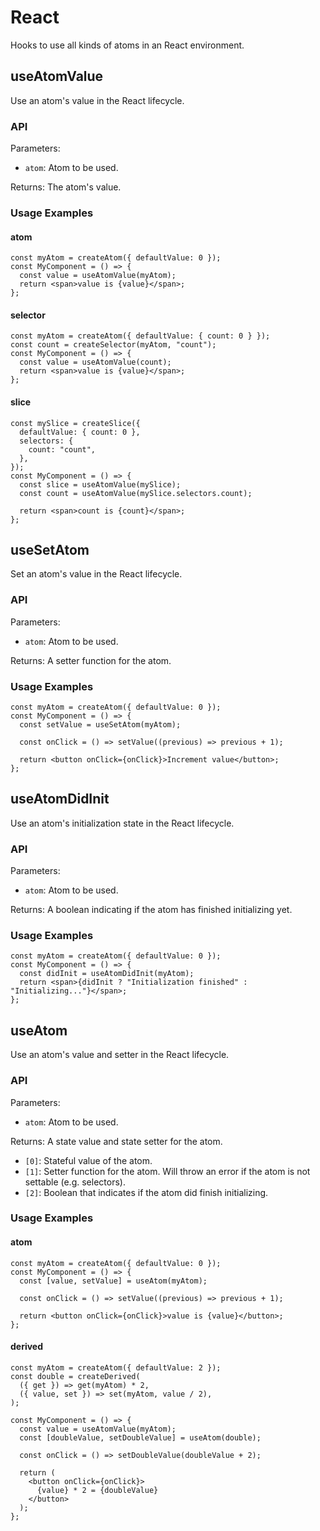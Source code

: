 # React

Hooks to use all kinds of atoms in an React environment.

## useAtomValue

Use an atom's value in the React lifecycle.

### API

Parameters:

- `atom`: Atom to be used.

Returns: The atom's value.

### Usage Examples

<!-- tabs:start -->

#### **atom**

```tsx
const myAtom = createAtom({ defaultValue: 0 });
const MyComponent = () => {
  const value = useAtomValue(myAtom);
  return <span>value is {value}</span>;
};
```

#### **selector**

```tsx
const myAtom = createAtom({ defaultValue: { count: 0 } });
const count = createSelector(myAtom, "count");
const MyComponent = () => {
  const value = useAtomValue(count);
  return <span>value is {value}</span>;
};
```

#### **slice**

```tsx
const mySlice = createSlice({
  defaultValue: { count: 0 },
  selectors: {
    count: "count",
  },
});
const MyComponent = () => {
  const slice = useAtomValue(mySlice);
  const count = useAtomValue(mySlice.selectors.count);

  return <span>count is {count}</span>;
};
```

<!-- tabs:end -->

## useSetAtom

Set an atom's value in the React lifecycle.

### API

Parameters:

- `atom`: Atom to be used.

Returns: A setter function for the atom.

### Usage Examples

```tsx
const myAtom = createAtom({ defaultValue: 0 });
const MyComponent = () => {
  const setValue = useSetAtom(myAtom);

  const onClick = () => setValue((previous) => previous + 1);

  return <button onClick={onClick}>Increment value</button>;
};
```

## useAtomDidInit

Use an atom's initialization state in the React lifecycle.

### API

Parameters:

- `atom`: Atom to be used.

Returns: A boolean indicating if the atom has finished initializing yet.

### Usage Examples

```tsx
const myAtom = createAtom({ defaultValue: 0 });
const MyComponent = () => {
  const didInit = useAtomDidInit(myAtom);
  return <span>{didInit ? "Initialization finished" : "Initializing..."}</span>;
};
```

## useAtom

Use an atom's value and setter in the React lifecycle.

### API

Parameters:

- `atom`: Atom to be used.

Returns: A state value and state setter for the atom.

- `[0]`: Stateful value of the atom.
- `[1]`: Setter function for the atom. Will throw an error if the atom is not settable (e.g. selectors).
- `[2]`: Boolean that indicates if the atom did finish initializing.

### Usage Examples

<!-- tabs:start -->

#### **atom**

```tsx
const myAtom = createAtom({ defaultValue: 0 });
const MyComponent = () => {
  const [value, setValue] = useAtom(myAtom);

  const onClick = () => setValue((previous) => previous + 1);

  return <button onClick={onClick}>value is {value}</button>;
};
```

#### **derived**

```tsx
const myAtom = createAtom({ defaultValue: 2 });
const double = createDerived(
  ({ get }) => get(myAtom) * 2,
  ({ value, set }) => set(myAtom, value / 2),
);

const MyComponent = () => {
  const value = useAtomValue(myAtom);
  const [doubleValue, setDoubleValue] = useAtom(double);

  const onClick = () => setDoubleValue(doubleValue + 2);

  return (
    <button onClick={onClick}>
      {value} * 2 = {doubleValue}
    </button>
  );
};
```

<!-- tabs:end -->
